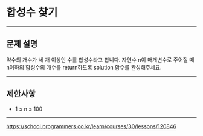 # 합성수 찾기

---

## 문제 설명

약수의 개수가 세 개 이상인 수를 합성수라고 합니다. 자연수 n이 매개변수로 주어질 때 n이하의 합성수의 개수를 return하도록 solution 함수를 완성해주세요.

---

## 제한사항

- 1 ≤ n ≤ 100

---

https://school.programmers.co.kr/learn/courses/30/lessons/120846
